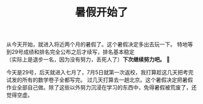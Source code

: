 ﻿---
title: 暑假开始了
category: [生活]
layout: post
---

从今天开始，就进入将近两个月的暑假了。这个暑假决定多出去玩一下。  特地等到29号成绩和排名完全公布之后才续写，排名基本稳定  
（实际上是退步一名，因为没有努力，丢死人了）**下次继续努力吧。** 🙂

今天是29号，后天就进入七月了，7月5日就第一次返校，我打算趁这几天把考完试发的所有的数学卷子全都写完。
过几天打算去一趟北京。这个暑假决定把暑假作业全部自己做。除了这些以外努力沉浸在学习的东西中，免得暑假被荒废了，还觉得空虚。



